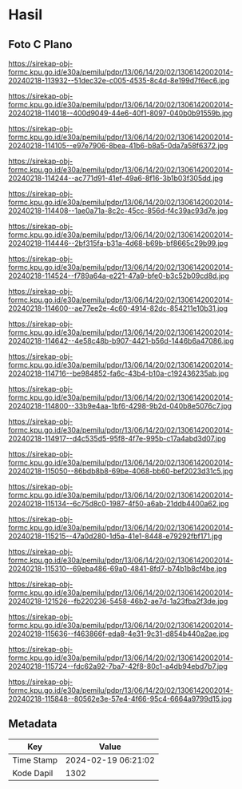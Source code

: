 # Hasil

## Foto C Plano

https://sirekap-obj-formc.kpu.go.id/e30a/pemilu/pdpr/13/06/14/20/02/1306142002014-20240218-113932--51dec32e-c005-4535-8c4d-8e199d7f6ec6.jpg

https://sirekap-obj-formc.kpu.go.id/e30a/pemilu/pdpr/13/06/14/20/02/1306142002014-20240218-114018--400d9049-44e6-40f1-8097-040b0b91559b.jpg

https://sirekap-obj-formc.kpu.go.id/e30a/pemilu/pdpr/13/06/14/20/02/1306142002014-20240218-114105--e97e7906-8bea-41b6-b8a5-0da7a58f6372.jpg

https://sirekap-obj-formc.kpu.go.id/e30a/pemilu/pdpr/13/06/14/20/02/1306142002014-20240218-114244--ac771d91-41ef-49a6-8f16-3b1b03f305dd.jpg

https://sirekap-obj-formc.kpu.go.id/e30a/pemilu/pdpr/13/06/14/20/02/1306142002014-20240218-114408--1ae0a71a-8c2c-45cc-856d-f4c39ac93d7e.jpg

https://sirekap-obj-formc.kpu.go.id/e30a/pemilu/pdpr/13/06/14/20/02/1306142002014-20240218-114446--2bf315fa-b31a-4d68-b69b-bf8665c29b99.jpg

https://sirekap-obj-formc.kpu.go.id/e30a/pemilu/pdpr/13/06/14/20/02/1306142002014-20240218-114524--f789a64a-e221-47a9-bfe0-b3c52b09cd8d.jpg

https://sirekap-obj-formc.kpu.go.id/e30a/pemilu/pdpr/13/06/14/20/02/1306142002014-20240218-114600--ae77ee2e-4c60-4914-82dc-854211e10b31.jpg

https://sirekap-obj-formc.kpu.go.id/e30a/pemilu/pdpr/13/06/14/20/02/1306142002014-20240218-114642--4e58c48b-b907-4421-b56d-1446b6a47086.jpg

https://sirekap-obj-formc.kpu.go.id/e30a/pemilu/pdpr/13/06/14/20/02/1306142002014-20240218-114716--be984852-fa6c-43b4-b10a-c192436235ab.jpg

https://sirekap-obj-formc.kpu.go.id/e30a/pemilu/pdpr/13/06/14/20/02/1306142002014-20240218-114800--33b9e4aa-1bf6-4298-9b2d-040b8e5076c7.jpg

https://sirekap-obj-formc.kpu.go.id/e30a/pemilu/pdpr/13/06/14/20/02/1306142002014-20240218-114917--d4c535d5-95f8-4f7e-995b-c17a4abd3d07.jpg

https://sirekap-obj-formc.kpu.go.id/e30a/pemilu/pdpr/13/06/14/20/02/1306142002014-20240218-115050--86bdb8b8-69be-4068-bb60-bef2023d31c5.jpg

https://sirekap-obj-formc.kpu.go.id/e30a/pemilu/pdpr/13/06/14/20/02/1306142002014-20240218-115134--6c75d8c0-1987-4f50-a6ab-21ddb4400a62.jpg

https://sirekap-obj-formc.kpu.go.id/e30a/pemilu/pdpr/13/06/14/20/02/1306142002014-20240218-115215--47a0d280-1d5a-41e1-8448-e79292fbf171.jpg

https://sirekap-obj-formc.kpu.go.id/e30a/pemilu/pdpr/13/06/14/20/02/1306142002014-20240218-115310--69eba486-69a0-4841-8fd7-b74b1b8cf4be.jpg

https://sirekap-obj-formc.kpu.go.id/e30a/pemilu/pdpr/13/06/14/20/02/1306142002014-20240218-121526--fb220236-5458-46b2-ae7d-1a23fba2f3de.jpg

https://sirekap-obj-formc.kpu.go.id/e30a/pemilu/pdpr/13/06/14/20/02/1306142002014-20240218-115636--f463866f-eda8-4e31-9c31-d854b440a2ae.jpg

https://sirekap-obj-formc.kpu.go.id/e30a/pemilu/pdpr/13/06/14/20/02/1306142002014-20240218-115724--fdc62a92-7ba7-42f8-80c1-a4db94ebd7b7.jpg

https://sirekap-obj-formc.kpu.go.id/e30a/pemilu/pdpr/13/06/14/20/02/1306142002014-20240218-115848--80562e3e-57e4-4f66-95c4-6664a9799d15.jpg


## Metadata

| Key        | Value               |
| ---------- | ------------------- |
| Time Stamp | 2024-02-19 06:21:02 |
| Kode Dapil | 1302                |



